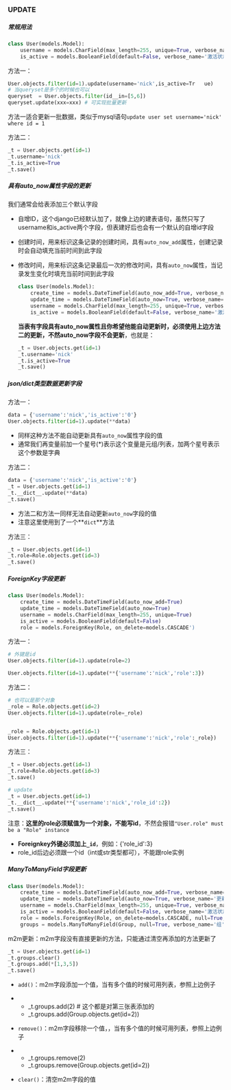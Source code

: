 ### UPDATE

##### 常规用法

```python
class User(models.Model):
    username = models.CharField(max_length=255, unique=True, verbose_name='用户名')
    is_active = models.BooleanField(default=False, verbose_name='激活状态')
```

方法一：

```python
User.objects.filter(id=1).update(username='nick',is_active=Tr	ue)
# 当queryset是多个的时候也可以
queryset  = User.objects.filter(id__in=[5,6])
queryset.update(xxx=xxx) # 可实现批量更新
```

方法一适合更新一批数据，类似于mysql语句`update user set username='nick' where id = 1`

方法二：

```python
_t = User.objects.get(id=1)
_t.username='nick'
_t.is_active=True
_t.save()
```

##### 具有auto_now属性字段的更新

我们通常会给表添加三个默认字段

- 自增ID，这个django已经默认加了，就像上边的建表语句，虽然只写了username和is_active两个字段，但表建好后也会有一个默认的自增id字段

- 创建时间，用来标识这条记录的创建时间，具有`auto_now_add`属性，创建记录时会自动填充当前时间到此字段

- 修改时间，用来标识这条记录最后一次的修改时间，具有`auto_now`属性，当记录发生变化时填充当前时间到此字段

  ```python
  class User(models.Model):
      create_time = models.DateTimeField(auto_now_add=True, verbose_name='创建时间')
      update_time = models.DateTimeField(auto_now=True, verbose_name='更新时间')
      username = models.CharField(max_length=255, unique=True, verbose_name='用户名')
      is_active = models.BooleanField(default=False, verbose_name='激活状态')
  ```

  **当表有字段具有auto_now属性且你希望他能自动更新时，必须使用上边方法二的更新，不然auto_now字段不会更新**，也就是：
  
  ```python
  _t = User.objects.get(id=1)
  _t.username='nick'
  _t.is_active=True
  _t.save()
  ```

##### json/dict类型数据更新字段

方法一：

```python
data = {'username':'nick','is_active':'0'}
User.objects.filter(id=1).update(**data)
```

- 同样这种方法不能自动更新具有`auto_now`属性字段的值
- 通常我们再变量前加一个星号(*)表示这个变量是元组/列表，加两个星号表示这个参数是字典

方法二：

```python
data = {'username':'nick','is_active':'0'}
_t = User.objects.get(id=1)
_t.__dict__.update(**data)
_t.save()
```

- 方法二和方法一同样无法自动更新`auto_now`字段的值
- 注意这里使用到了一个**`dict`**方法

方法三：

```python
_t = User.objects.get(id=1)
_t.role=Role.objects.get(id=3)
_t.save()
```

##### ForeignKey字段更新

```python
class User(models.Model):
    create_time = models.DateTimeField(auto_now_add=True)
    update_time = models.DateTimeField(auto_now=True)
    username = models.CharField(max_length=255, unique=True)
    is_active = models.BooleanField(default=False)
    role = models.ForeignKey(Role, on_delete=models.CASCADE')
```

方法一：

```python
# 外键是id
User.objects.filter(id=1).update(role=2)

User.objects.filter(id=1).update(**{'username':'nick','role':3})
```

方法二：

```python
# 也可以是那个对象
_role = Role.objects.get(id=2)
User.objects.filter(id=1).update(role=_role)


_role = Role.objects.get(id=1)
User.objects.filter(id=1).update(**{'username':'nick','role':_role})
```

方法三：

```python
_t = User.objects.get(id=1)
_t.role=Role.objects.get(id=3)
_t.save()

# update
_t = User.objects.get(id=1)
_t.__dict__.update(**{'username':'nick','role_id':2})
_t.save()
```

注意：**这里的role必须赋值为一个对象，不能写id**，不然会报错`"User.role" must be a "Role" instance`

- **Foreignkey外键必须加上`_id`**，例如：{'role_id':3}
- role_id后边必须跟一个id（int或str类型都可），不能跟role实例

##### ManyToManyField字段更新

```python
class User(models.Model):
    create_time = models.DateTimeField(auto_now_add=True, verbose_name='创建时间')
    update_time = models.DateTimeField(auto_now=True, verbose_name='更新时间')
    username = models.CharField(max_length=255, unique=True, verbose_name='用户名')
    is_active = models.BooleanField(default=False, verbose_name='激活状态')
    role = models.ForeignKey(Role, on_delete=models.CASCADE, null=True, verbose_name='角色')
    groups = models.ManyToManyField(Group, null=True, verbose_name='组')
```

m2m更新：m2m字段没有直接更新的方法，只能通过清空再添加的方法更新了

```python
_t = User.objects.get(id=1)
_t.groups.clear()
_t.groups.add(*[1,3,5])
_t.save()
```

- `add()`：m2m字段添加一个值，当有多个值的时候可用列表，参照上边例子

- - _t.groups.add(2)  # 这个都是对第三张表添加的
  - _t.groups.add(Group.objects.get(id=2))

- `remove()`：m2m字段移除一个值，，当有多个值的时候可用列表，参照上边例子

- - _t.groups.remove(2)
  - _t.groups.remove(Group.objects.get(id=2))

- `clear()`：清空m2m字段的值
